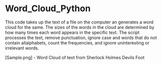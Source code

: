 # Word_Cloud_Python 
This code takes up the text of a file on the computer an generates a word cloud for the same. The sizes of the words in the cloud are determined by how many times each word appears in the specific text.
The script processes the text, remove punctuation, ignore case and words that do not contain allalphabets, count the frequencies, and ignore uninteresting or irrelevant words.

[Sample.png] - Word Cloud of text from Sherlock Holmes Devils Foot
